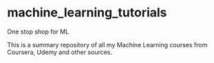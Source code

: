 # machine_learning_tutorials
One stop shop for ML

This is a summary repository of all my Machine Learning courses from Coursera, Udemy and other sources.
